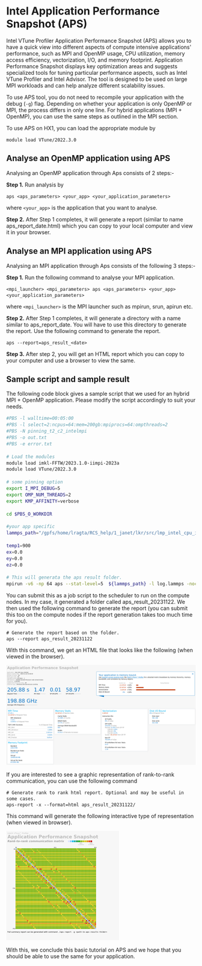 # Intel Application Performance Snapshot (APS)

Intel VTune Profiler Application Performance Snapshot (APS) allows you to have a quick view into different aspects of compute intensive applications' performance, such as MPI and OpenMP usage, CPU utilization, memory access efficiency, vectorization, I/O, and memory footprint. Application Performance Snapshot displays key optimization areas and suggests specialized tools for tuning particular performance aspects, such as Intel VTune Profiler and Intel Advisor. The tool is designed to be used on large MPI workloads and can help analyze different scalability issues.



To use APS tool, you do not need to recompile your application with  the debug (`-g`) flag.  Depending on whether your application is only OpenMP or MPI, the process differs in only one line. For hybrid applications (MPI + OpenMP), you can use the same steps as outlined in the MPI section.


To use APS on HX1, you can load the appropriate module by

```console
module load VTune/2022.3.0
```

## Analyse an OpenMP application using APS

Analysing an OpenMP application through Aps consists of 2 steps:-

**Step 1.** Run analysis by

```console
aps <aps_parameters> <your_app> <your_application_parameters>
```

where `<your_app>` is the application that you want to analyse.

**Step 2.** After Step 1 completes, it will generate a report (similar to name aps_report_date.html) which you can copy to your local computer and view it in your browser.

## Analyse an MPI application using APS

Analysing an MPI application through Aps consists of the following 3 steps:-

**Step 1.** Run the following command to analyse your MPI application.

```
<mpi_launcher> <mpi_parameters> aps <aps_parameters> <your_app> <your_application_parameters>
```

where `<mpi_launcher>` is the MPI launcher such as mpirun, srun, apirun etc.

**Step 2.** After Step 1 completes, it will generate a directory with a name  similar to aps_report_date. You will have to use this directory to generate the report. Use the following command to generate the report.

```
aps --report=aps_result_<date>
```

**Step 3.** After step 2, you will get an HTML report which you can copy to your computer and use a browser to view the same.

## Sample script and sample result
The following code block gives a sample script that we used for an hybrid MPI + OpenMP application. Please modify the script accordingly to suit your needs.

```bash
#PBS -l walltime=00:05:00
#PBS -l select=2:ncpus=64:mem=200gb:mpiprocs=64:ompthreads=2
#PBS -N pinning_t2_c2_intelmpi
#PBS -o out.txt
#PBS -e error.txt
 
# Load the modules
module load imkl-FFTW/2023.1.0-iimpi-2023a
module load VTune/2022.3.0
 
# some pinning option
export I_MPI_DEBUG=5
export OMP_NUM_THREADS=2
export KMP_AFFINITY=verbose
 
cd $PBS_O_WORKDIR
 
#your app specific
lammps_path="/gpfs/home/lragta/RCS_help/1_janet/lkr/src/lmp_intel_cpu_intelmpi"
 
temp1=900
ex=0.0
ey=0.0
ez=0.0
 
# This will generata the aps result folder.
mpirun -v6 -np 64 aps --stat-level=5  ${lammps_path} -l log.lammps -nocite -var temp1 ${temp1} -var ex ${ex} -var ey ${ey} -var ez ${ez} -in alkyl-amor-nvt.in
```

You can submit this as a job script to the  scheduler to run on the compute nodes. In my case, it generated a folder called aps_result_20231122. We then used the following command to generate the report (you can submit this too on the  compute nodes if the report generation takes too much time for you).

```
# Generate the report based on the folder.
aps --report aps_result_20231122
```

With this command, we get an HTML file that looks like the following (when viewed in the browser).

![Intel APS Report](./img/intel_aps_report.png)

If you are interested to see a graphic representation of  rank-to-rank communication, you can use the following command

```console
# Generate rank to rank html report. Optional and may be useful in some cases.
aps-report -x --format=html aps_result_20231122/
```

This command will generate the following interactive type of representation (when viewed in browser).

![Intel APS rank 2](./img/aps_rank_2_rank_comm.png)

With this, we conclude this basic tutorial on APS and we hope that you should be able to use the same for your application.